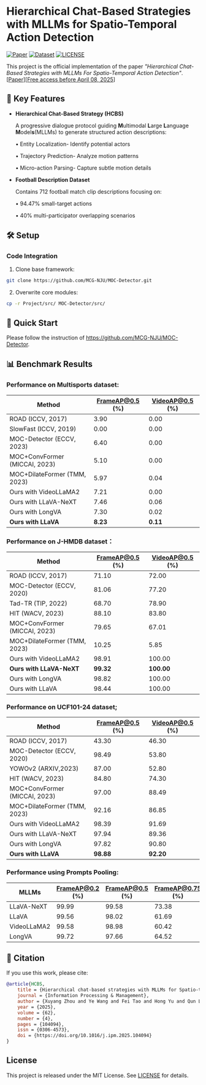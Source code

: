 # Hierarchical Chat-Based Strategies with MLLMs for Spatio-Temporal Action Detection
[![Paper](https://img.shields.io/badge/IPM-Paper-<COLOR>.svg)](https://doi.org/10.1016/j.ipm.2025.104094) 
[![Dataset](https://img.shields.io/badge/Dataset-Football_Description-red)](Data/)
[![LICENSE](https://img.shields.io/badge/LICENSE-MIT-blue)](LICENSE)

This project is the official implementation of the paper _"Hierarchical Chat-Based Strategies with MLLMs For Spatio-Temporal Action Detection"_.
[[Paper](https://doi.org/10.1016/j.ipm.2025.104094)][[Free access before April 08, 2025](https://authors.elsevier.com/c/1kdLU15hYd-jQk)]

## 🏈 Key Features
- **Hierarchical Chat-Based Strategy (HCBS)**
  
  A progressive dialogue protocol guiding **M**ultimodal **L**arge **L**anguage **M**odel**s**(MLLMs) to generate structured action descriptions:
  
    • Entity Localization- Identify potential actors

    • Trajectory Prediction- Analyze motion patterns

    • Micro-action Parsing- Capture subtle motion details

- **Football Description Dataset**
  
  Contains 712 football match clip descriptions focusing on:
  
    • 94.47% small-target actions

    • 40% multi-participator overlapping scenarios



## 🛠️ Setup
### Code Integration
1. Clone base framework:
```bash
git clone https://github.com/MCG-NJU/MOC-Detector.git
```

2. Overwrite core modules:
```bash
cp -r Project/src/ MOC-Detector/src/
```

## 🚀 Quick Start
Please follow the instruction of https://github.com/MCG-NJU/MOC-Detector.


## 📊 Benchmark Results
### Performance on Multisports dataset:
|  Method                       | FrameAP@0.5 (%) | VideoAP@0.5 (%) |
| ----------------------------- | --------------- | --------------- |
| ROAD (ICCV, 2017)             | 3.90            | 0.00            |
| SlowFast (ICCV, 2019)         | 0.00            | 0.00            |
| MOC-Detector (ECCV, 2023)     | 6.40            | 0.00            |
| MOC+ConvFormer (MICCAI, 2023) | 5.10            | 0.00            |
| MOC+DilateFormer (TMM, 2023)  | 5.97            | 0.04            |
| Ours with VideoLLaMA2         | 7.21            | 0.00            |
| Ours with LLaVA-NeXT          | 7.46            | 0.06            |
| Ours with LongVA              | 7.30            | 0.02            |
| **Ours with LLaVA**           | **8.23**        | **0.11**        |


### Performance on J-HMDB dataset：
| Method                          | FrameAP@0.5 (%) | VideoAP@0.5 (%) |
|---------------------------------|-----------------|-----------------|
| ROAD (ICCV, 2017)               | 71.10           | 72.00           |
| MOC-Detector (ECCV, 2020)       | 81.06           | 77.20           |
| Tad-TR (TIP, 2022)              | 68.70           | 78.90           |
| HIT (WACV, 2023)                | 88.10           | 83.80           |
| MOC+ConvFormer (MICCAI, 2023)   | 79.65           | 67.01           |
| MOC+DilateFormer (TMM, 2023)    | 10.25           | 5.85            |
| Ours with VideoLLaMA2           | 98.91           | 100.00          |
| **Ours with LLaVA-NeXT**        | **99.32**       | **100.00**      |
| Ours with LongVA                | 98.82           | 100.00          |
| Ours with LLaVA                 | 98.44           | 100.00          |

### Performance on UCF101-24 dataset;
| Method                          | FrameAP@0.5 (%) | VideoAP@0.5 (%) |
|---------------------------------|-----------------|-----------------|
| ROAD (ICCV, 2017)               | 43.30           | 46.30           |
| MOC-Detector (ECCV, 2020)       | 98.49           | 53.80           |
| YOWOv2 (ARXIV,2023)             | 87.00           | 52.80           |
| HIT (WACV, 2023)                | 84.80           | 74.30           |
| MOC+ConvFormer (MICCAI, 2023)   | 97.00           | 88.49           |
| MOC+DilateFormer (TMM, 2023)    | 92.16           | 86.85           |
| Ours with VideoLLaMA2           | 98.39           | 91.69           |
| Ours with LLaVA-NeXT            | 97.94           | 89.36           |
| Ours with LongVA                | 97.82           | 90.80           |
| **Ours with LLaVA**             | **98.88**       | **92.20**       |

### Performance using Prompts Pooling:
| MLLMs       | FrameAP@0.2 (%) | FrameAP@0.5 (%) | FrameAP@0.75 (%) | VideoAP@0.2 (%) | VideoAP@0.5 (%) | VideoAP@0.75 (%) |
|-------------|-----------------|-----------------|------------------|-----------------|-----------------|------------------|
| LLaVA-NeXT  | 99.99           | 99.58           | 73.38            | 100.00          | 100.00          | 86.79            |
| LLaVA       | 99.56           | 98.02           | 61.69            | 100.00          | 100.00          | 79.79            |
| VideoLLaMA2 | 99.58           | 98.98           | 60.42            | 100.00          | 100.00          | 75.49            |
| LongVA      | 99.72           | 97.66           | 64.52            | 100.00          | 100.00          | 67.01            |

## 📜 Citation
If you use this work, please cite:
```bibtex
@article{HCBS,
    title = {Hierarchical chat-based strategies with MLLMs for Spatio-temporal action detection},
    journal = {Information Processing & Management},
    author = {Xuyang Zhou and Ye Wang and Fei Tao and Hong Yu and Qun Liu},
    year = {2025},
    volume = {62},
    number = {4},
    pages = {104094},
    issn = {0306-4573},
    doi = {https://doi.org/10.1016/j.ipm.2025.104094}
}
```

## License
This project is released under the MIT License. See [LICENSE](LICENSE) for details.
